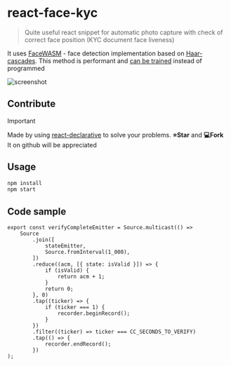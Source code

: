 # react-face-kyc

> Quite useful react snippet for automatic photo capture with check of correct face position (KYC document face liveness)

It uses [FaceWASM](https://github.com/oriolmapu/FaceWASM) - face detection implementation based on [Haar-cascades](https://docs.opencv.org/3.4/d2/d99/tutorial_js_face_detection.html). This method is performant and [can be trained](https://docs.opencv.org/4.x/dc/d88/tutorial_traincascade.html) instead of programmed

![screenshot](./docs/screencast.gif)

## Contribute

> [!IMPORTANT]
> Made by using [react-declarative](https://github.com/react-declarative/react-declarative) to solve your problems. **⭐Star** and **💻Fork** It on github will be appreciated

## Usage

```bash
npm install
npm start
```

## Code sample

```tsx
export const verifyCompleteEmitter = Source.multicast(() =>
    Source
        .join([
            stateEmitter,
            Source.fromInterval(1_000),
        ])
        .reduce((acm, [{ state: isValid }]) => {
            if (isValid) {
                return acm + 1;
            }
            return 0;
        }, 0)
        .tap((ticker) => {
            if (ticker === 1) {
                recorder.beginRecord();
            }
        })
        .filter((ticker) => ticker === CC_SECONDS_TO_VERIFY)
        .tap(() => {
            recorder.endRecord();
        })
);
```
